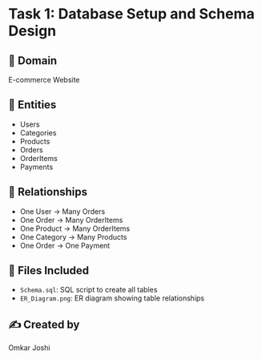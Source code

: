 # Task 1: Database Setup and Schema Design

## 📌 Domain
E-commerce Website

## 🧩 Entities
- Users
- Categories
- Products
- Orders
- OrderItems
- Payments

## 🔗 Relationships
- One User → Many Orders
- One Order → Many OrderItems
- One Product → Many OrderItems
- One Category → Many Products
- One Order → One Payment

## 📁 Files Included
- `Schema.sql`: SQL script to create all tables
- `ER_Diagram.png`: ER diagram showing table relationships

## ✍️ Created by
Omkar Joshi
